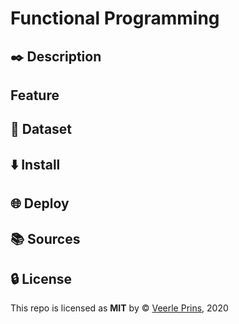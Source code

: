 # Functional Programming
## :black_nib: Description
## Feature
## :link: Dataset
## :arrow_down: Install
## :globe_with_meridians: Deploy
## :books: Sources
## :lock: License
This repo is licensed as **MIT** by :copyright: [Veerle Prins](https://github.com/veerleprins), 2020